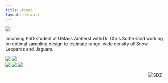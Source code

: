 ```yaml
---
title: About
layout: default
---
```


<div class="row content-row">
<div class="col-12 col-sm-4">
    <img src="{{ site.baseurl }}/images/UMass.jpg">
</div>
<div class="col-12 col-sm-8">
    <p>Incoming PhD student at UMass Amherst with Dr. Chris Sutherland working on optimal sampling design to estimate range-wide density of Snow Leopards and Jaguars.</p>
</div>
</div>
<div class="row content-row">
<div class="col-12 col-sm-4">
    <img src="{{ site.baseurl }}/images/collabs/Cornell.png">
    <img src="{{ site.baseurl }}/images/collabs/CLO.png">
</div>
</div>
<div class="row content-row">
<div class="col-12 col-sm-8">
    <img src="{{ site.baseurl }}/images/collabs/Umass.png">
    <img src="{{ site.baseurl }}/images/collabs/SDZ.png">
    <img src="{{ site.baseurl }}/images/collabs/MassWildlife.png">
</div>

<img src="{{ site.baseurl }}/images/collabs/SDZ.png"
     alt="SDZ"
     style="float: right; margin-right: 10px;" />
